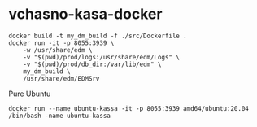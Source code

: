 # vchasno-kasa-docker



```shell
docker build -t my_dm_build -f ./src/Dockerfile .
docker run -it -p 8055:3939 \
    -w /usr/share/edm \
    -v "$(pwd)/prod/logs:/usr/share/edm/Logs" \
    -v "$(pwd)/prod/db_dir:/var/lib/edm" \
    my_dm_build \
    /usr/share/edm/EDMSrv
```


Pure Ubuntu
```shell
docker run --name ubuntu-kassa -it -p 8055:3939 amd64/ubuntu:20.04 /bin/bash -name ubuntu-kassa
```